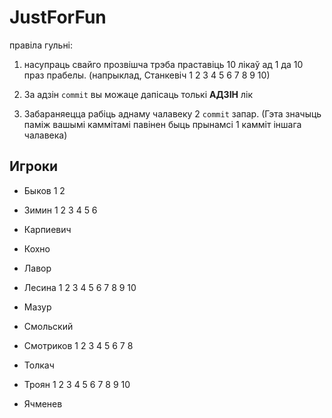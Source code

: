 ﻿
JustForFun
==========
правіла гульні:

1. насупраць свайго прозвішча трэба праставіць 10 лікаў ад 1 да 10 праз прабелы.
(напрыклад, Станкевіч 1 2 3 4 5 6 7 8 9 10)

2. За адзін `commit` вы можаце дапісаць толькі __АДЗІН__ лік

3. Забараняецца рабіць аднаму чалавеку 2 `commit` запар. (Гэта значыць паміж вашымі каммітамі павінен быць прынамсі 1 камміт іншага чалавека)


## Игроки

* Быков 1 2

* Зимин 1 2 3 4 5 6

* Карпиевич

* Кохно

* Лавор

* Лесина 1 2 3 4 5 6 7 8 9 10

* Мазур

* Смольский

* Смотриков 1 2 3 4 5 6 7 8

* Толкач

* Троян 1 2 3 4 5 6 7 8 9 10

* Ячменев
